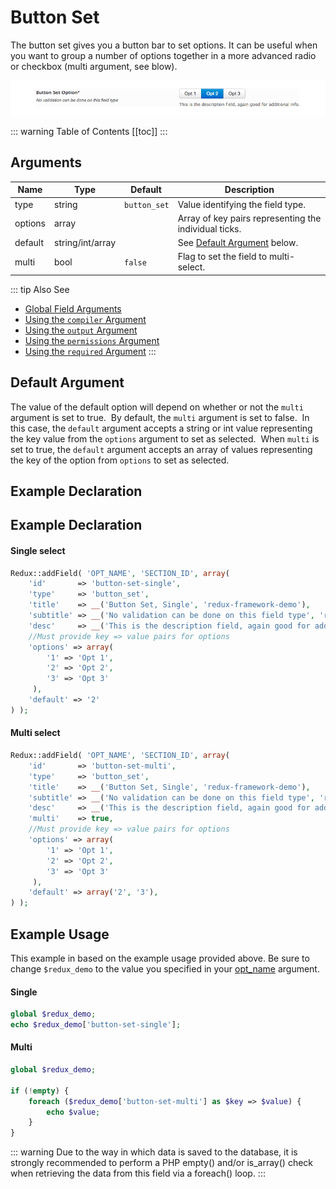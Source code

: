 # Button Set

The button set gives you a button bar to set options. It can be useful when you want to group a number of options together in a more advanced radio or checkbox (multi argument, see blow).

<span style="display:block;text-align:center">![](./img/button_set.png)</span>

::: warning Table of Contents
[[toc]]
:::

## Arguments
|Name|Type|<div style="width:70px;">Default</div>|Description|
|--- |--- |--- |--- |
|type|string|`button_set`|Value identifying the field type.|
|options|array||Array of key pairs representing the individual ticks.|
|default|string/int/array||See [Default Argument](#default-argument) below.|
|multi|bool|`false`|Flag to set the field to multi-select.|

::: tip Also See
- [Global Field Arguments](../configuration/fields/arguments.md)
- [Using the `compiler` Argument](../configuration/fields/compiler.md)
- [Using the `output` Argument](../configuration/fields/output.md)
- [Using the `permissions` Argument](../configuration/fields/permissions.md)
- [Using the `required` Argument](../configuration/fields/required.md)
:::

## Default Argument
The value of the default option will depend on whether or not the `multi` argument is set to true.  By default, the 
`multi` argument is set to false.  In this case, the `default` argument accepts a string or int value representing the 
key value from the `options` argument to set as selected.  When `multi` is set to true, the `default` argument accepts 
an array of values representing the key of the option from `options` to set as selected.


## Example Declaration
<script>
import builder from './button-set.json';
export default {
    data () {
        return {
            builder: builder,
            defaults: {
                'color'       : '#333', 
                'font-style'  : '700', 
                'font-family' : 'Abel', 
                'google'      : true,
                'font-size'   : '33px', 
                'line-height' : '40'
            }
        };
    }
}
</script>
<builder :builder_json="builder" :builder_defaults="defaults" />



## Example Declaration
#### Single select

```php
Redux::addField( 'OPT_NAME', 'SECTION_ID', array(
    'id'       => 'button-set-single',
    'type'     => 'button_set',
    'title'    => __('Button Set, Single', 'redux-framework-demo'),
    'subtitle' => __('No validation can be done on this field type', 'redux-framework-demo'),
    'desc'     => __('This is the description field, again good for additional info.', 'redux-framework-demo'),
    //Must provide key => value pairs for options
    'options' => array(
        '1' => 'Opt 1', 
        '2' => 'Opt 2', 
        '3' => 'Opt 3'
     ), 
    'default' => '2'
) );
```

#### Multi select
```php
Redux::addField( 'OPT_NAME', 'SECTION_ID', array(
    'id'       => 'button-set-multi',
    'type'     => 'button_set',
    'title'    => __('Button Set, Single', 'redux-framework-demo'),
    'subtitle' => __('No validation can be done on this field type', 'redux-framework-demo'),
    'desc'     => __('This is the description field, again good for additional info.', 'redux-framework-demo'),
    'multi'    => true,
    //Must provide key => value pairs for options
    'options' => array(
        '1' => 'Opt 1', 
        '2' => 'Opt 2', 
        '3' => 'Opt 3'
     ), 
    'default' => array('2', '3'),
) );
```

## Example Usage
This example in based on the example usage provided above. Be sure to change `$redux_demo` to the value you specified in your [opt_name](../configuration/global_arguments.md#opt_name) argument.

#### Single
```php
global $redux_demo;
echo $redux_demo['button-set-single'];
```

#### Multi
```php
global $redux_demo;

if (!empty) {
    foreach ($redux_demo['button-set-multi'] as $key => $value) {
        echo $value;
    }
}
```

::: warning
Due to the way in which data is saved to the database, it is strongly recommended to perform a PHP empty() and/or is_array() check when retrieving the data from this field via a foreach() loop.
:::



